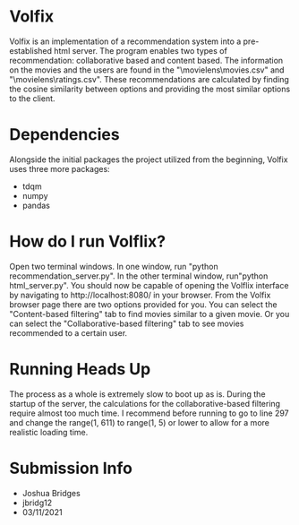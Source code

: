 # Volfix
Volfix is an implementation of a recommendation system into a pre-established html server. 
The program enables two types of recommendation: collaborative based and content based. The
information on the movies and the users are found in the "\movielens\movies.csv" and "\movielens\ratings.csv".
These recommendations are calculated by finding the cosine similarity between options
and providing the most similar options to the client.

# Dependencies
Alongside the initial packages the project utilized from the beginning, Volfix uses three more packages:
- tdqm
- numpy
- pandas

# How do I run Volflix?
Open two terminal windows. In one window, run "python recommendation_server.py". 
In the other terminal window, run"python html_server.py". You should now be capable
of opening the Volflix interface by navigating to http://localhost:8080/ in your browser.
From the Volfix browser page there are two options provided for you. You can select the
"Content-based filtering" tab to find movies similar to a given movie. Or you can select
the "Collaborative-based filtering" tab to see movies recommended to a certain user.

# Running Heads Up
The process as a whole is extremely slow to boot up as is. During the startup of the server, 
the calculations for the collaborative-based filtering require almost too much time. I recommend 
before running to go to line 297 and change the range(1, 611) to range(1, 5) or lower to allow
for a more realistic loading time. 

# Submission Info
- Joshua Bridges
- jbridg12
- 03/11/2021
